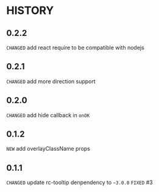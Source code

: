 # HISTORY

## 0.2.2
`CHANGED` add react require to be compatible with nodejs

## 0.2.1
`CHANGED` add more direction support

## 0.2.0

`CHANGED` add hide callback in `onOK`

## 0.1.2

`NEW` add overlayClassName props

## 0.1.1

`CHANGED` update rc-tooltip denpendency to `~3.0.0`
`FIXED` #3

